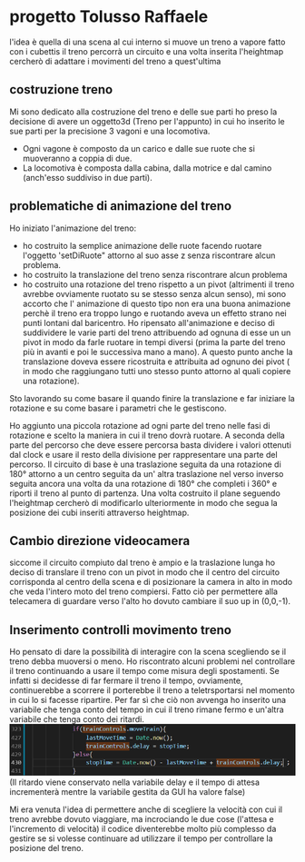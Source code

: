 # progetto Tolusso Raffaele 

l'idea è quella di una scena al cui interno si muove un treno a vapore fatto con i cubettis
il treno percorrà un circuito e una volta inserita l'heightmap cercherò di adattare i movimenti del treno a quest'ultima

## costruzione treno 

Mi sono dedicato alla costruzione del treno e delle sue parti ho preso la decisione di avere un oggetto3d (Treno per l'appunto) in cui ho inserito le sue parti per la precisione 3 vagoni e una locomotiva.

- Ogni vagone è composto da un carico e dalle sue ruote che si muoveranno a coppia di due.
- La locomotiva è composta dalla cabina, dalla motrice e dal camino (anch'esso suddiviso in due parti).

## problematiche di animazione del treno

Ho iniziato l'animazione del treno:

- ho costruito la semplice animazione delle ruote facendo ruotare l'oggetto 'setDiRuote" attorno al suo asse z senza riscontrare alcun problema.
- ho costruito la translazione del treno senza riscontrare alcun problema
- ho costruito una rotazione del treno rispetto a un pivot (altrimenti il treno avrebbe ovviamente ruotato su se stesso senza alcun senso), mi sono accorto che l' animazione di questo tipo non era una buona animazione perchè il treno era troppo lungo e ruotando aveva un effetto strano nei punti lontani dal baricentro.
Ho ripensato all'animazione e deciso di suddividere le varie parti del treno attribuendo ad ognuna di esse un un pivot in modo da farle ruotare in tempi diversi (prima la parte del treno più in avanti e poi le successiva mano a mano). A questo punto anche la translazione doveva essere ricostruita e attribuita ad ognuno dei pivot ( in modo che raggiungano tutti uno stesso punto attorno al quali copiere una rotazione). 

Sto lavorando su come basare il quando finire la translazione e far iniziare la rotazione e su come basare i parametri che le gestiscono.

Ho aggiunto una piccola rotazione ad ogni parte del treno nelle fasi di rotazione e scelto la maniera in cui il treno dovrà ruotare. A seconda della parte del percorso che deve essere percorsa basta dividere i valori ottenuti dal clock e usare il resto della divisione per rappresentare una parte del percorso. Il circuito di base è una traslazione seguita da una rotazione di 180° attorno a un centro seguita da un' altra traslazione nel verso inverso seguita ancora una volta da una rotazione di 180° che completi i 360° e riporti il treno al punto di partenza. Una volta costruito il plane seguendo l'heightmap cercherò di modificarlo ulteriormente in modo che segua la posizione dei cubi inseriti attraverso heightmap.

## Cambio direzione videocamera

siccome il circuito compiuto dal treno è ampio e la traslazione lunga ho deciso di translare il treno con un pivot in modo che il centro del circuito corrisponda al centro della scena e di posizionare la camera in alto in modo che veda l'intero moto del treno compiersi. Fatto ciò per permettere alla telecamera di guardare verso l'alto ho dovuto cambiare il suo up in (0,0,-1).

## Inserimento controlli movimento treno

Ho pensato di dare la possibilità di interagire con la scena scegliendo se il treno debba muoversi o meno. Ho riscontrato alcuni problemi nel controllare il treno continuando a usare il tempo come misura degli spostamenti. Se infatti si decidesse di far fermare il treno il tempo, ovviamente, continuerebbe a scorrere il porterebbe il treno a teletrsportarsi nel momento in cui lo si facesse ripartire. Per far sì che ciò non avvenga ho inserito una variabile che tenga conto del tempo in cui il treno rimane fermo e un'altra variabile che tenga conto dei ritardi.
![il codice che gestiscei tempi di fermata è:](textures/codiceTempi.png)
(Il ritardo viene conservato nella variabile delay e il tempo di attesa incrementerà mentre la variabile gestita da GUI ha valore false)

Mi era venuta l'idea di permettere anche di scegliere la velocità con cui il treno avrebbe dovuto viaggiare, ma incrociando le due cose (l'attesa e l'incremento di velocità) il codice diventerebbe molto più complesso da gestire se si volesse continuare ad utilizzare il tempo per controllare la posizione del treno.

